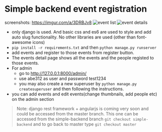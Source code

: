 # Simple backend event registration

screenshots: https://imgur.com/a/3DRBJv8
![event list](https://i.imgur.com/SuU065d.png)
![event details](https://i.imgur.com/PPwwnCT.png)

-   only django is used. And basic css and es6 are used to style and add auto slug functionality. No other libraries are used (other than font-awesome icons)
-   `pip install -r requirements.txt` and then `python manage.py runserver`
-   add events and register to those events from register button.
-   The events detail page shows all the events and the people registed to those events.
-   For admin
    - go to http://127.0.0.1:8000/admin/
    - use abe312 as user and password test1234
    - you may also create a new superuser by `python manage.py createsuperuser` and then following the instructions.
-   you can add events and edit events(change thumbnails, add people etc) on the admin section


> Note: django rest framework + angularjs is coming very soon and could be accessed from the master branch. This one can be accessed from the simple-backend branch `git checkout simple-backend` and to go back to master type `git checkout master`
